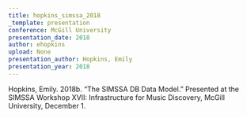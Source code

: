 ```yaml
---
title: hopkins_simssa_2018
_template: presentation
conference: McGill University
presentation_date: 2018
author: ehopkins
upload: None
presentation_author: Hopkins, Emily
presentation_year: 2018
---
```

Hopkins, Emily. 2018b. “The SIMSSA DB Data Model.” Presented at the SIMSSA Workshop XVII: Infrastructure for Music Discovery, McGill University, December 1.